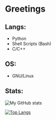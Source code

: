 
# Greetings

## Langs:
- Python
- Shell Scripts (Bash)
- C/C++

## OS:
- GNU/Linux

## Stats:

![My GitHub stats](https://github-readme-stats.vercel.app/api?username=lukasx999&show_icons=true&theme=tokyonight)


[![Top Langs](https://github-readme-stats.vercel.app/api/top-langs/?username=lukasx999&layout=pie&langs_count=15)](https://github.com/anuraghazra/github-readme-stats)
